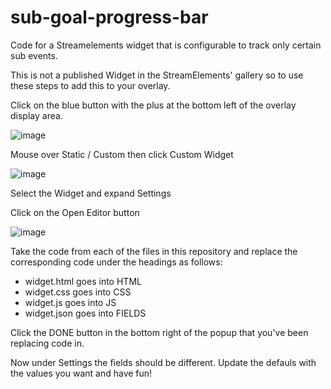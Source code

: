 # sub-goal-progress-bar
Code for a Streamelements widget that is configurable to track only certain sub events.

This is not a published Widget in the StreamElements' gallery so to use these steps to add this to your overlay.

Click on the blue button with the plus at the bottom left of the overlay display area.

![image](https://github.com/ithasnext/sub-goal-progress-bar/assets/1066827/04109063-cd51-454b-8326-dedcad86afb8)

Mouse over Static / Custom then click Custom Widget

![image](https://github.com/ithasnext/sub-goal-progress-bar/assets/1066827/39c5a1ae-c024-46cc-9318-8aec0a643f13)

Select the Widget and expand Settings

Click on the Open Editor button

![image](https://github.com/ithasnext/sub-goal-progress-bar/assets/1066827/3b76bbdb-e7be-48cc-a6f6-fe2da601e20b)


Take the code from each of the files in this repository and replace the corresponding code under the headings as follows:

* widget.html goes into HTML
* widget.css goes into CSS
* widget.js goes into JS
* widget.json goes into FIELDS

Click the DONE button in the bottom right of the popup that you've been replacing code in.

Now under Settings the fields should be different. Update the defauls with the values you want and have fun!

